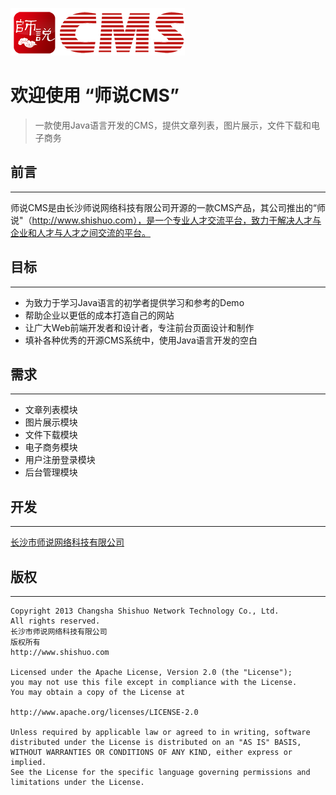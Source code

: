 ![师说CMS](/src/main/webapp/default/images/logo.png "师说CMS")

# 欢迎使用 “师说CMS”

> 一款使用Java语言开发的CMS，提供文章列表，图片展示，文件下载和电子商务


## 前言

----------
师说CMS是由长沙师说网络科技有限公司开源的一款CMS产品，其公司推出的“师说"（http://www.shishuo.com），是一个专业人才交流平台，致力于解决人才与企业和人才与人才之间交流的平台。

## 目标

------

 - 为致力于学习Java语言的初学者提供学习和参考的Demo 
 - 帮助企业以更低的成本打造自己的网站
 - 让广大Web前端开发者和设计者，专注前台页面设计和制作
 - 填补各种优秀的开源CMS系统中，使用Java语言开发的空白

## 需求

------

 - 文章列表模块
 - 图片展示模块
 - 文件下载模块
 - 电子商务模块
 - 用户注册登录模块
 - 后台管理模块

## 开发

------
[长沙市师说网络科技有限公司][1]

## 版权

------

    Copyright 2013 Changsha Shishuo Network Technology Co., Ltd. 
    All rights reserved.
    长沙市师说网络科技有限公司
    版权所有
    http://www.shishuo.com
    
    Licensed under the Apache License, Version 2.0 (the "License");
    you may not use this file except in compliance with the License.
    You may obtain a copy of the License at
    
    http://www.apache.org/licenses/LICENSE-2.0
    
    Unless required by applicable law or agreed to in writing, software
    distributed under the License is distributed on an "AS IS" BASIS,
    WITHOUT WARRANTIES OR CONDITIONS OF ANY KIND, either express or implied.
    See the License for the specific language governing permissions and
    limitations under the License.


  [1]: http://www.shishuo.com